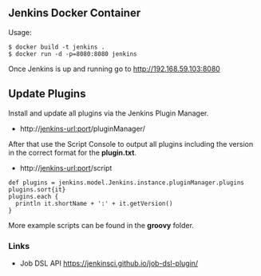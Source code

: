 ## Jenkins Docker Container

Usage:
```
$ docker build -t jenkins .
$ docker run -d -p=8080:8080 jenkins
```

Once Jenkins is up and running go to http://192.168.59.103:8080

## Update Plugins

Install and update all plugins via the Jenkins Plugin Manager.
* http://<jenkins-url:port>/pluginManager/

After that use the Script Console to output all plugins including the version in the correct format for the **plugin.txt**.
* http://<jenkins-url:port>/script

```shell
def plugins = jenkins.model.Jenkins.instance.pluginManager.plugins
plugins.sort{it}
plugins.each {
  println it.shortName + ':' + it.getVersion()
}
```

More example scripts can be found in the **groovy** folder.

### Links

- Job DSL API https://jenkinsci.github.io/job-dsl-plugin/
